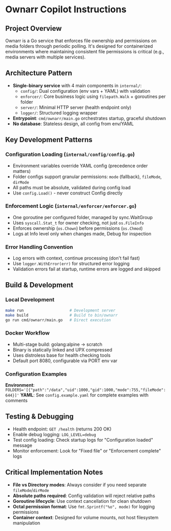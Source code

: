 # Ownarr Copilot Instructions

## Project Overview
Ownarr is a Go service that enforces file ownership and permissions on media folders through periodic polling. It's designed for containerized environments where maintaining consistent file permissions is critical (e.g., media servers with multiple services).

## Architecture Pattern
- **Single-binary service** with 4 main components in `internal/`:
  - `config/`: Dual configuration (env vars + YAML) with validation
  - `enforcer/`: Core business logic using `filepath.Walk` + goroutines per folder
  - `server/`: Minimal HTTP server (health endpoint only)  
  - `logger/`: Structured logging wrapper
- **Entrypoint**: `cmd/ownarr/main.go` orchestrates startup, graceful shutdown
- **No database**: Stateless design, all config from env/YAML

## Key Development Patterns

### Configuration Loading (`internal/config/config.go`)
- Environment variables override YAML config (precedence order matters)
- Folder configs support granular permissions: `mode` (fallback), `fileMode`, `dirMode`
- All paths must be absolute, validated during config load
- Use `config.Load()` - never construct Config directly

### Enforcement Logic (`internal/enforcer/enforcer.go`)
- One goroutine per configured folder, managed by sync.WaitGroup
- Uses `syscall.Stat_t` for owner checking, not just `os.FileInfo`
- Enforces ownership (`os.Chown`) before permissions (`os.Chmod`) 
- Logs at Info level only when changes made, Debug for inspection

### Error Handling Convention
- Log errors with context, continue processing (don't fail fast)
- Use `logger.WithError(err)` for structured error logging
- Validation errors fail at startup, runtime errors are logged and skipped

## Build & Development

### Local Development
```bash
make run                    # Development server
make build                  # Build to bin/ownarr
go run cmd/ownarr/main.go   # Direct execution
```

### Docker Workflow  
- Multi-stage build: golang:alpine → scratch
- Binary is statically linked and UPX compressed
- Uses distroless base for health checking tools
- Default port 8080, configurable via PORT env var

### Configuration Examples
**Environment**: `FOLDERS='[{"path":"/data","uid":1000,"gid":1000,"mode":755,"fileMode":644}]'`
**YAML**: See `config.example.yaml` for complete examples with comments

## Testing & Debugging
- Health endpoint: `GET /health` (returns 200 OK)
- Enable debug logging: `LOG_LEVEL=debug`
- Test config loading: Check startup logs for "Configuration loaded" message
- Monitor enforcement: Look for "Fixed file" or "Enforcement complete" logs

## Critical Implementation Notes
- **File vs Directory modes**: Always consider if you need separate `fileMode`/`dirMode`
- **Absolute paths required**: Config validation will reject relative paths
- **Goroutine lifecycle**: Use context cancellation for clean shutdown
- **Octal permission format**: Use `fmt.Sprintf("%o", mode)` for logging permissions
- **Container context**: Designed for volume mounts, not host filesystem manipulation